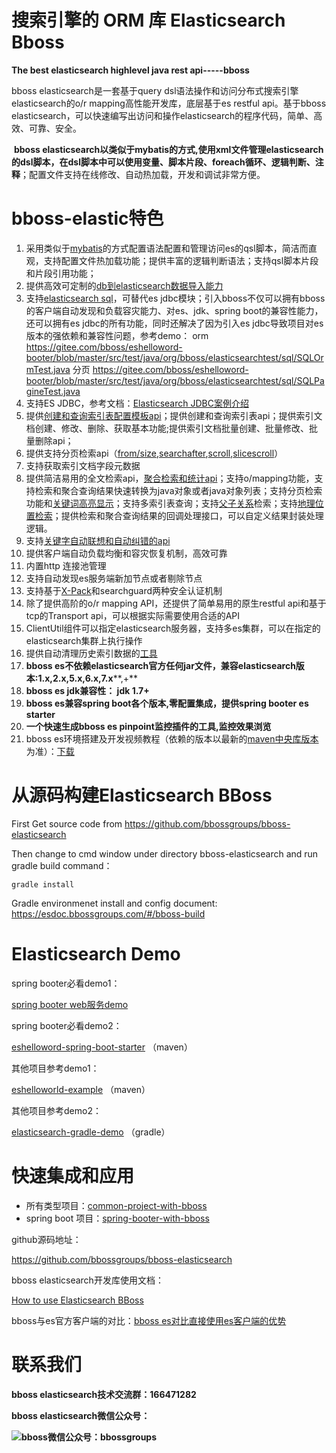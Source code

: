 # 搜索引擎的 ORM 库 Elasticsearch Bboss 

**The best elasticsearch highlevel java rest api-----bboss** 

 bboss elasticsearch是一套基于query dsl语法操作和访问分布式搜索引擎elasticsearch的o/r mapping高性能开发库，底层基于es restful api。基于bboss elasticsearch，可以快速编写出访问和操作elasticsearch的程序代码，简单、高效、可靠、安全。

​    **bboss elasticsearch以类似于mybatis的方式,使用xml文件管理elasticsearch的dsl脚本，在dsl脚本中可以使用变量、脚本片段、foreach循环、逻辑判断、注释**；配置文件支持在线修改、自动热加载，开发和调试非常方便。

# **bboss-elastic特色**

1. 采用类似于[mybatis](https://www.oschina.net/p/mybatis)的方式配置语法配置和管理访问es的qsl脚本，简洁而直观，支持配置文件热加载功能；提供丰富的逻辑判断语法；支持qsl脚本片段和片段引用功能；
2. 提供高效可定制的[db到elasticsearch数据导入能力](db-es-tool.md)
3. 支持[elasticsearch sql](Elasticsearch-SQL-ORM.md)，可替代es jdbc模块；引入bboss不仅可以拥有bboss的客户端自动发现和负载容灾能力、对es、jdk、spring boot的兼容性能力，还可以拥有es jdbc的所有功能，同时还解决了因为引入es jdbc导致项目对es版本的强依赖和兼容性问题，参考demo：
   orm
   <https://gitee.com/bboss/eshelloword-booter/blob/master/src/test/java/org/bboss/elasticsearchtest/sql/SQLOrmTest.java>
   分页
   <https://gitee.com/bboss/eshelloword-booter/blob/master/src/test/java/org/bboss/elasticsearchtest/sql/SQLPagineTest.java>
4. 支持ES JDBC，参考文档：[Elasticsearch JDBC案例介绍](https://my.oschina.net/bboss/blog/2221868)
5. 提供[创建和查询索引表配置模板api](index-indextemplate.md)；提供创建和查询索引表api；提供索引文档创建、修改、删除、获取基本功能;提供索引文档批量创建、批量修改、批量删除api；
6. 提供支持分页检索api（[from/size](from-size.md),[searchafter](search-after.md),[scroll](scroll.md),[slicescroll](Scroll-SliceScroll-api.md)）
7. 支持获取索引文档字段元数据
8. 提供简洁易用的全文检索api，[聚合检索和统计api](agg.md)；支持o/mapping功能，支持检索和聚合查询结果快速转换为java对象或者java对象列表；支持分页检索功能和[关键词高亮显示](highlight.md)；支持多索引表查询；支持[父子关系](elasticsearch5-parent-child.md)检索；支持[地理位置检索](Elasticsearch-geo.md)；提供检索和聚合查询结果的回调处理接口，可以自定义结果封装处理逻辑。
9. 支持[关键字自动联想和自动纠错的api](https://gitee.com/bboss/elasticsearchdemo/tree/master/src/test/java/org/frameworkset/elasticsearch/suggest)
10. 提供客户端自动负载均衡和容灾恢复机制，高效可靠
11. 内置http 连接池管理
12. 支持自动发现es服务端新加节点或者剔除节点
13. 支持基于[X-Pack](https://www.elastic.co/cn/products/x-pack)和searchguard两种安全认证机制
14. 除了提供高阶的o/r mapping API，还提供了简单易用的原生restful api和基于tcp的Transport api，可以根据实际需要使用合适的API  
15. ClientUtil组件可以指定elasticsearch服务器，支持多es集群，可以在指定的elasticsearch集群上执行操作
16. 提供自动清理历史索引数据的[工具](elasticsearch-indexclean-task.md)
17. **bboss es不依赖elasticsearch官方任何jar文件，兼容elasticsearch版本:1.x,2.x,5.x,6.x,7.x****,+**
18. **bboss es jdk兼容性： jdk 1.7+**
19. **bboss es兼容spring boot各个版本,零配置集成，提供spring booter es starter**
20. **一个快速生成bboss es pinpoint监控插件的工具,监控效果浏览**
21. bboss es环境搭建及开发视频教程（依赖的版本以最新的[maven中央库版本](https://search.maven.org/search?q=g:com.bbossgroups.plugins)为准）：[下载](https://pan.baidu.com/s/1kXjAOKn)

# 从源码构建Elasticsearch BBoss

First Get source code from https://github.com/bbossgroups/bboss-elasticsearch

Then change to cmd window under directory bboss-elasticsearch and run gradle build command：

```
gradle install
```

Gradle environmenet install and config document: https://esdoc.bbossgroups.com/#/bboss-build

# Elasticsearch Demo
spring booter必看demo1：

[spring booter web服务demo](https://github.com/bbossgroups/es_bboss_web)

spring booter必看demo2：

[eshelloword-spring-boot-starter](https://github.com/bbossgroups/elasticsearch-springboot-example) （maven）

其他项目参考demo1：

[eshelloworld-example](https://github.com/bbossgroups/elasticsearch-example) （maven）

其他项目参考demo2：

[elasticsearch-gradle-demo](https://github.com/bbossgroups/elasticsearch-gradle-example)  （gradle）

# 快速集成和应用 

- 所有类型项目：[common-project-with-bboss](common-project-with-bboss.md) 
- spring boot 项目：[spring-booter-with-bboss](spring-booter-with-bboss.md) 

github源码地址：

<https://github.com/bbossgroups/bboss-elasticsearch>

bboss elasticsearch开发库使用文档：

[How to use Elasticsearch BBoss](quickstart.md)

bboss与es官方客户端的对比：[bboss es对比直接使用es客户端的优势](bboss-vs-es.md)

# 联系我们

**bboss elasticsearch技术交流群：166471282**

**bboss elasticsearch微信公众号：**

**![bboss微信公众号：bbossgroups](https://static.oschina.net/uploads/space/2017/0617/094201_QhWs_94045.jpg)**